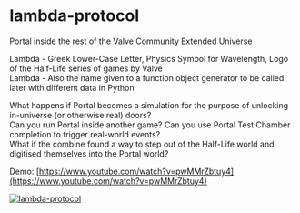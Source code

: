 # lambda-protocol
Portal inside the rest of the Valve Community Extended Universe

Lambda - Greek Lower-Case Letter, Physics Symbol for Wavelength, Logo of the Half-Life series of games by Valve \
Lambda - Also the name given to a function object generator to be called later with different data in Python

What happens if Portal becomes a simulation for the purpose of unlocking in-universe (or otherwise real) doors? \
Can you run Portal inside another game? Can you use Portal Test Chamber completion to trigger real-world events? \
What if the combine found a way to step out of the Half-Life world and digitised themselves into the Portal world?

Demo: [https://www.youtube.com/watch?v=pwMMrZbtuy4](https://www.youtube.com/watch?v=pwMMrZbtuy4)

[![lambda-protocol](https://img.youtube.com/vi/pwMMrZbtuy4/0.jpg)](https://www.youtube.com/watch?v=pwMMrZbtuy4)
